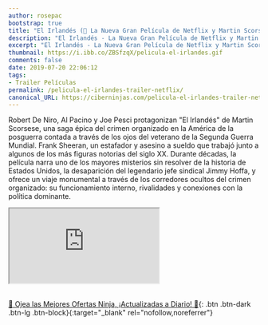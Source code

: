 ```yaml
---
author: rosepac
bootstrap: true
title: "El Irlandés (🎥 La Nueva Gran Película de Netflix y Martin Scorsese sobre la Mafía Americana)"
description: "El Irlandés - La Nueva Gran Película de Netflix y Martin Scorsese sobre la Mafía Americana"
excerpt: "El Irlandés - La Nueva Gran Película de Netflix y Martin Scorsese sobre la Mafía Americana"
thumbnail: https://i.ibb.co/ZBSfzqX/pelicula-el-irlandes.gif
comments: false
date: 2019-07-20 22:06:12
tags:
- Trailer Películas
permalink: /pelicula-el-irlandes-trailer-netflix/
canonical_URL: https://ciberninjas.com/pelicula-el-irlandes-trailer-netflix/
---
```


Robert De Niro, Al Pacino y Joe Pesci protagonizan "El Irlandés" de Martin Scorsese, una saga épica del crimen organizado en la América de la posguerra contada a través de los ojos del veterano de la Segunda Guerra Mundial.
Frank Sheeran, un estafador y asesino a sueldo que trabajó junto a algunos de los más figuras notorias del siglo XX. Durante décadas, la película narra uno de los mayores misterios sin resolver de la historia de Estados Unidos, la desaparición del legendario jefe sindical Jimmy Hoffa, y ofrece un viaje monumental a través de los corredores ocultos del crimen organizado: su funcionamiento interno, rivalidades y conexiones con la política dominante.

<div class="embed-responsive embed-responsive-16by9">
  <iframe class="embed-responsive-item" src="https://www.youtube-nocookie.com/embed/8u51ZY2a3Sc?rel=0" allowfullscreen></iframe>
</div><br/>

[🎁 Ojea las Mejores Ofertas Ninja, ¡Actualizadas a Diario! 🛒](https://www.amazon.es/shop/cibercursos){: .btn .btn-dark .btn-lg .btn-block}{:target="_blank" rel="nofollow,noreferrer"}
